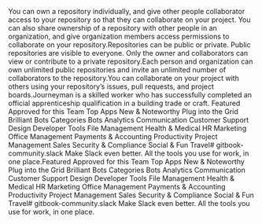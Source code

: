 You can own a repository individually, and give other people collaborator access to your repository so that they can collaborate on your project. You can also share ownership of a repository with other people in an organization, and give organization members access permissions to collaborate on your repository.Repositories can be public or private. Public repositories are visible to everyone. Only the owner and collaborators can view or contribute to a private repository.Each person and organization can own unlimited public repositories and invite an unlimited number of collaborators to the repository.You can collaborate on your project with others using your repository’s issues, pull requests, and project boards.Journeyman is a skilled worker who has successfully completed an official apprenticeship qualification in a building trade or craft.       Featured Approved for this Team Top Apps New & Noteworthy Plug into the Grid Brilliant Bots Categories Bots Analytics Communication Customer Support Design Developer Tools File Management Health & Medical HR Marketing Office Management Payments & Accounting Productivity Project Management Sales Security & Compliance Social & Fun Travel# gitbook-community.slack Make Slack even better. All the tools you use for work, in one place.Featured
Approved for this Team
Top Apps
New & Noteworthy
Plug into the Grid
Brilliant Bots
Categories
Bots
Analytics
Communication
Customer Support
Design
Developer Tools
File Management
Health & Medical
HR
Marketing
Office Management
Payments & Accounting
Productivity
Project Management
Sales
Security & Compliance
Social & Fun
Travel# gitbook-community.slack
Make Slack even better.  All the tools you use for work, in one place. 
